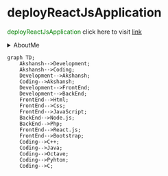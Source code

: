 # deployReactJsApplication
<font color="green">deployReactJsApplication</font>
click here to visit [link](https://akshanshchauhan.github.io/deployReactJsApplication/)

<details><summary>AboutMe</summary>
<p>

#### Akshansh Chauhan
 <img src="https://avatars.githubusercontent.com/u/92544823?s=400&u=da8a989c09b24996987596bda0f6c22151615937&v=4" width="200" height="200"><br>
 Age 21<br><br>
 <img src="https://static.toiimg.com/photo/77995321.cms" width="200" height="150"> **I am Form Uttarakhand**
</p><br>
</details>

```mermaid
graph TD;
    Akshansh-->Development;
    Akshansh-->Coding;
    Development-->Akshansh;
    Coding-->Akshansh;
    Development-->FrontEnd;
    Development-->BackEnd;
    FrontEnd-->Html;
    FrontEnd-->Css;
    FrontEnd-->JavaScript;
    BackEnd-->Node.js;
    BackEnd-->Php;
    FrontEnd-->React.js;
    FrontEnd-->Bootstrap;
    Coding-->C++;
    Coding-->Java;
    Coding-->Octave;
    Coding-->Pyhton;
    Coding-->C;
```
